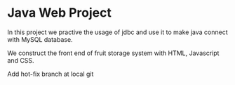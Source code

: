 # Java Web Project
In this project we practive the usage of jdbc and use it to make java connect with MySQL database.

We construct the front end of fruit storage system with HTML, Javascript and CSS.

Add hot-fix branch at local git 


